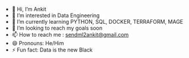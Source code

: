 - 👋 Hi, I’m Ankit
- 👀 I’m interested in Data Engineering
- 🌱 I’m currently learning PYTHON, SQL, DOCKER, TERRAFORM, MAGE 
- 💞️ I’m looking to reach my goals soon
- 📫 How to reach me : sendml2ankit@gmail.com
- 😄 Pronouns: He/Him
- ⚡ Fun fact: Data is the new Black

<!---
fnuankit164/fnuankit164 is a ✨ special ✨ repository because its `README.md` (this file) appears on your GitHub profile.
You can click the Preview link to take a look at your changes.
--->
